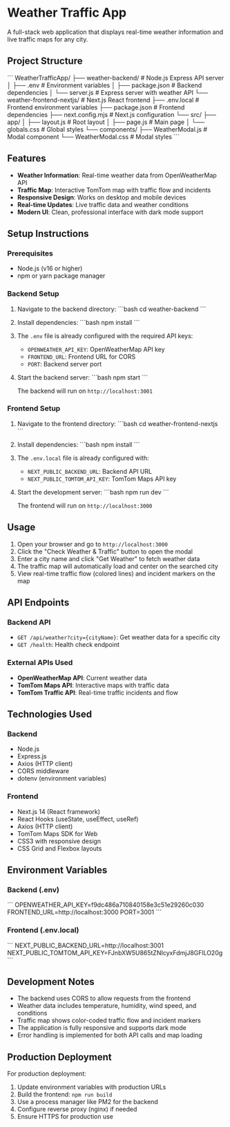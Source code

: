 # Weather Traffic App

A full-stack web application that displays real-time weather information and live traffic maps for any city.

## Project Structure

\`\`\`
WeatherTrafficApp/
├── weather-backend/          # Node.js Express API server
│   ├── .env                 # Environment variables
│   ├── package.json         # Backend dependencies
│   └── server.js           # Express server with weather API
└── weather-frontend-nextjs/ # Next.js React frontend
    ├── .env.local          # Frontend environment variables
    ├── package.json        # Frontend dependencies
    ├── next.config.mjs     # Next.js configuration
    └── src/
        ├── app/
        │   ├── layout.js   # Root layout
        │   ├── page.js     # Main page
        │   └── globals.css # Global styles
        └── components/
            ├── WeatherModal.js  # Modal component
            └── WeatherModal.css # Modal styles
\`\`\`

## Features

- **Weather Information**: Real-time weather data from OpenWeatherMap API
- **Traffic Map**: Interactive TomTom map with traffic flow and incidents
- **Responsive Design**: Works on desktop and mobile devices
- **Real-time Updates**: Live traffic data and weather conditions
- **Modern UI**: Clean, professional interface with dark mode support

## Setup Instructions

### Prerequisites

- Node.js (v16 or higher)
- npm or yarn package manager

### Backend Setup

1. Navigate to the backend directory:
   \`\`\`bash
   cd weather-backend
   \`\`\`

2. Install dependencies:
   \`\`\`bash
   npm install
   \`\`\`

3. The `.env` file is already configured with the required API keys:
   - `OPENWEATHER_API_KEY`: OpenWeatherMap API key
   - `FRONTEND_URL`: Frontend URL for CORS
   - `PORT`: Backend server port

4. Start the backend server:
   \`\`\`bash
   npm start
   \`\`\`

   The backend will run on `http://localhost:3001`

### Frontend Setup

1. Navigate to the frontend directory:
   \`\`\`bash
   cd weather-frontend-nextjs
   \`\`\`

2. Install dependencies:
   \`\`\`bash
   npm install
   \`\`\`

3. The `.env.local` file is already configured with:
   - `NEXT_PUBLIC_BACKEND_URL`: Backend API URL
   - `NEXT_PUBLIC_TOMTOM_API_KEY`: TomTom Maps API key

4. Start the development server:
   \`\`\`bash
   npm run dev
   \`\`\`

   The frontend will run on `http://localhost:3000`

## Usage

1. Open your browser and go to `http://localhost:3000`
2. Click the "Check Weather & Traffic" button to open the modal
3. Enter a city name and click "Get Weather" to fetch weather data
4. The traffic map will automatically load and center on the searched city
5. View real-time traffic flow (colored lines) and incident markers on the map

## API Endpoints

### Backend API

- `GET /api/weather?city={cityName}`: Get weather data for a specific city
- `GET /health`: Health check endpoint

### External APIs Used

- **OpenWeatherMap API**: Current weather data
- **TomTom Maps API**: Interactive maps with traffic data
- **TomTom Traffic API**: Real-time traffic incidents and flow

## Technologies Used

### Backend
- Node.js
- Express.js
- Axios (HTTP client)
- CORS middleware
- dotenv (environment variables)

### Frontend
- Next.js 14 (React framework)
- React Hooks (useState, useEffect, useRef)
- Axios (HTTP client)
- TomTom Maps SDK for Web
- CSS3 with responsive design
- CSS Grid and Flexbox layouts

## Environment Variables

### Backend (.env)
\`\`\`
OPENWEATHER_API_KEY=f9dc486a710840158e3c51e29260c030
FRONTEND_URL=http://localhost:3000
PORT=3001
\`\`\`

### Frontend (.env.local)
\`\`\`
NEXT_PUBLIC_BACKEND_URL=http://localhost:3001
NEXT_PUBLIC_TOMTOM_API_KEY=FJnbXW5U865tZNIcyxFdmjJ8GFlLO20g
\`\`\`

## Development Notes

- The backend uses CORS to allow requests from the frontend
- Weather data includes temperature, humidity, wind speed, and conditions
- Traffic map shows color-coded traffic flow and incident markers
- The application is fully responsive and supports dark mode
- Error handling is implemented for both API calls and map loading

## Production Deployment

For production deployment:

1. Update environment variables with production URLs
2. Build the frontend: `npm run build`
3. Use a process manager like PM2 for the backend
4. Configure reverse proxy (nginx) if needed
5. Ensure HTTPS for production use
